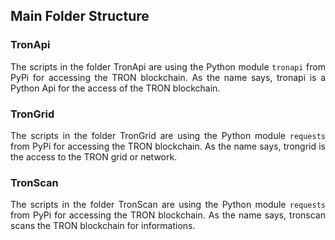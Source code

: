 ## Main Folder Structure

### TronApi

<p align="justify">
The scripts in the folder TronApi are using the Python module <code>tronapi</code> from PyPi for accessing the TRON blockchain. As the name says, tronapi is a Python Api for the access of the TRON blockchain.
</p>

### TronGrid

<p align="justify">
The scripts in the folder TronGrid are using the Python module <code>requests</code> from PyPi for accessing the TRON blockchain. As the name says, trongrid is the access to the TRON grid or network.
</p>

### TronScan

<p align="justify">
The scripts in the folder TronScan are using the Python module <code>requests</code> from PyPi for accessing the TRON blockchain. As the name says, tronscan scans the TRON blockchain for informations.
</p>

